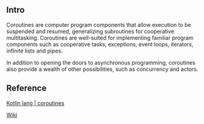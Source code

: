 

## Intro

Coroutines are computer program components that allow execution to be suspended and resumed, generalizing subroutines for cooperative multitasking. Coroutines are well-suited for implementing familiar program components such as cooperative tasks, exceptions, event loops, iterators, infinite lists and pipes. 

In addition to opening the doors to asynchronous programming, coroutines also provide a wealth of other possibilities, such as concurrency and actors.

## Reference

[Kotlin lang | coroutines](https://kotlinlang.org/docs/coroutines-overview.html)

[Wiki](https://en.wikipedia.org/wiki/Coroutine)
